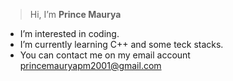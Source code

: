> Hi, I’m **Prince Maurya**
- I’m interested in coding.
- I’m currently learning C++ and some teck stacks.
- You can contact me on my email account princemauryapm2001@gmail.com

<!---
pm-2001/pm-2001 is a ✨ special ✨ repository because its `README.md` (this file) appears on your GitHub profile.
You can click the Preview link to take a look at your changes.
--->
